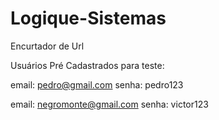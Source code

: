 # Logique-Sistemas
Encurtador de Url

Usuários Pré Cadastrados para teste:

email: pedro@gmail.com
senha: pedro123

email: negromonte@gmail.com
senha: victor123
